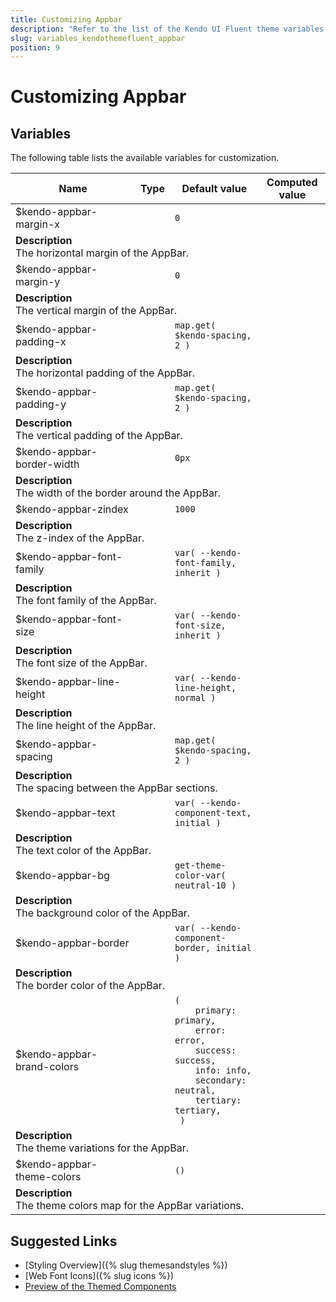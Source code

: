 ```yaml
---
title: Customizing Appbar
description: "Refer to the list of the Kendo UI Fluent theme variables available for customization."
slug: variables_kendothemefluent_appbar
position: 9
---
```


# Customizing Appbar

## Variables

The following table lists the available variables for customization.

<table class="theme-variables">
    <colgroup>
    <col style="width: 200px; white-space:nowrap;" />
    <col />
    <col />
    <col />
</colgroup>
<thead>
    <tr>
        <th>Name</th>
        <th>Type</th>
        <th>Default value</th>
        <th>Computed value</th>
    </tr>
</thead>
<tbody>
        <tr>
    <td>$kendo-appbar-margin-x</td>
    <td></td>
    <td><code>0</code></td>
    <td></td>
</tr>
<tr>
    <td colspan="4" class="theme-variables-description-container"><div><b>Description</b><div class="theme-variables-description">The horizontal margin of the AppBar.</div></div>
    </td>
</tr>
<tr>
    <td>$kendo-appbar-margin-y</td>
    <td></td>
    <td><code>0</code></td>
    <td></td>
</tr>
<tr>
    <td colspan="4" class="theme-variables-description-container"><div><b>Description</b><div class="theme-variables-description">The vertical margin of the AppBar.</div></div>
    </td>
</tr>
<tr>
    <td>$kendo-appbar-padding-x</td>
    <td></td>
    <td><code>map.get( $kendo-spacing, 2 )</code></td>
    <td></td>
</tr>
<tr>
    <td colspan="4" class="theme-variables-description-container"><div><b>Description</b><div class="theme-variables-description">The horizontal padding of the AppBar.</div></div>
    </td>
</tr>
<tr>
    <td>$kendo-appbar-padding-y</td>
    <td></td>
    <td><code>map.get( $kendo-spacing, 2 )</code></td>
    <td></td>
</tr>
<tr>
    <td colspan="4" class="theme-variables-description-container"><div><b>Description</b><div class="theme-variables-description">The vertical padding of the AppBar.</div></div>
    </td>
</tr>
<tr>
    <td>$kendo-appbar-border-width</td>
    <td></td>
    <td><code>0px</code></td>
    <td></td>
</tr>
<tr>
    <td colspan="4" class="theme-variables-description-container"><div><b>Description</b><div class="theme-variables-description">The width of the border around the AppBar.</div></div>
    </td>
</tr>
<tr>
    <td>$kendo-appbar-zindex</td>
    <td></td>
    <td><code>1000</code></td>
    <td></td>
</tr>
<tr>
    <td colspan="4" class="theme-variables-description-container"><div><b>Description</b><div class="theme-variables-description">The z-index of the AppBar.</div></div>
    </td>
</tr>
<tr>
    <td>$kendo-appbar-font-family</td>
    <td></td>
    <td><code>var( --kendo-font-family, inherit )</code></td>
    <td></td>
</tr>
<tr>
    <td colspan="4" class="theme-variables-description-container"><div><b>Description</b><div class="theme-variables-description">The font family of the AppBar.</div></div>
    </td>
</tr>
<tr>
    <td>$kendo-appbar-font-size</td>
    <td></td>
    <td><code>var( --kendo-font-size, inherit )</code></td>
    <td></td>
</tr>
<tr>
    <td colspan="4" class="theme-variables-description-container"><div><b>Description</b><div class="theme-variables-description">The font size of the AppBar.</div></div>
    </td>
</tr>
<tr>
    <td>$kendo-appbar-line-height</td>
    <td></td>
    <td><code>var( --kendo-line-height, normal )</code></td>
    <td></td>
</tr>
<tr>
    <td colspan="4" class="theme-variables-description-container"><div><b>Description</b><div class="theme-variables-description">The line height of the AppBar.</div></div>
    </td>
</tr>
<tr>
    <td>$kendo-appbar-spacing</td>
    <td></td>
    <td><code>map.get( $kendo-spacing, 2 )</code></td>
    <td></td>
</tr>
<tr>
    <td colspan="4" class="theme-variables-description-container"><div><b>Description</b><div class="theme-variables-description">The spacing between the AppBar sections.</div></div>
    </td>
</tr>
<tr>
    <td>$kendo-appbar-text</td>
    <td></td>
    <td><code>var( --kendo-component-text, initial )</code></td>
    <td></td>
</tr>
<tr>
    <td colspan="4" class="theme-variables-description-container"><div><b>Description</b><div class="theme-variables-description">The text color of the AppBar.</div></div>
    </td>
</tr>
<tr>
    <td>$kendo-appbar-bg</td>
    <td></td>
    <td><code>get-theme-color-var( neutral-10 )</code></td>
    <td></td>
</tr>
<tr>
    <td colspan="4" class="theme-variables-description-container"><div><b>Description</b><div class="theme-variables-description">The background color of the AppBar.</div></div>
    </td>
</tr>
<tr>
    <td>$kendo-appbar-border</td>
    <td></td>
    <td><code>var( --kendo-component-border, initial )</code></td>
    <td></td>
</tr>
<tr>
    <td colspan="4" class="theme-variables-description-container"><div><b>Description</b><div class="theme-variables-description">The border color of the AppBar.</div></div>
    </td>
</tr>
<tr>
    <td>$kendo-appbar-brand-colors</td>
    <td></td>
    <td><code>(
    primary: primary,
    error: error,
    success: success,
    info: info,
    secondary: neutral,
    tertiary: tertiary,
 )</code></td>
    <td></td>
</tr>
<tr>
    <td colspan="4" class="theme-variables-description-container"><div><b>Description</b><div class="theme-variables-description">The theme variations for the AppBar.</div></div>
    </td>
</tr>
<tr>
    <td>$kendo-appbar-theme-colors</td>
    <td></td>
    <td><code>()</code></td>
    <td></td>
</tr>
<tr>
    <td colspan="4" class="theme-variables-description-container"><div><b>Description</b><div class="theme-variables-description">The theme colors map for the AppBar variations.</div></div>
    </td>
</tr>
</tbody>
</table>

## Suggested Links

* [Styling Overview]({% slug themesandstyles %})
* [Web Font Icons]({% slug icons %})
* [Preview of the Themed Components](../)

